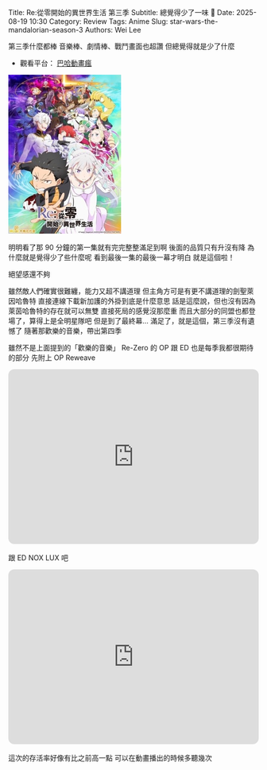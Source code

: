 Title: Re:從零開始的異世界生活 第三季
Subtitle: 總覺得少了一味 🤔
Date: 2025-08-19 10:30
Category: Review
Tags: Anime
Slug: star-wars-the-mandalorian-season-3
Authors: Wei Lee

第三季什麼都棒
音樂棒、劇情棒、戰鬥畫面也超讚
但總覺得就是少了什麼

<!--more-->

* 觀看平台： [巴哈動畫瘋](https://ani.gamer.com.tw/animeVideo.php?sn=40260)

![re-zero-3](/images/post-images/2025-what-i-watch-in-2025-winter/re-zero-3.jpg)

明明看了那 90 分鐘的第一集就有完完整整滿足到啊
後面的品質只有升沒有降
為什麼就是覺得少了些什麼呢
看到最後一集的最後一幕才明白
就是這個啦！

絕望感還不夠

雖然敵人們確實很難纏，能力又超不講道理
但主角方可是有更不講道理的劍聖萊因哈魯特
直接連線下載新加護的外掛到底是什麼意思
話是這麼說，但也沒有因為萊茵哈魯特的存在就可以無雙
直接死局的感覺沒那麼重
而且大部分的同盟也都登場了，算得上是全明星隊吧
但是到了最終幕...
滿足了，就是這個，第三季沒有遺憾了
隨著那歡樂的音樂，帶出第四季

雖然不是上面提到的「歡樂的音樂」
Re-Zero 的 OP 跟 ED 也是每季我都很期待的部分
先附上 OP Reweave

<iframe data-testid="embed-iframe" style="border-radius:12px" src="https://open.spotify.com/embed/track/1biDb1M2wIXtweXwY4Huhi?utm_source=generator" width="100%" height="352" frameBorder="0" allowfullscreen="" allow="autoplay; clipboard-write; encrypted-media; fullscreen; picture-in-picture" loading="lazy"></iframe>

跟 ED NOX LUX 吧

<iframe data-testid="embed-iframe" style="border-radius:12px" src="https://open.spotify.com/embed/track/69gjQpIkp1ZA4XlCRAm67T?utm_source=generator" width="100%" height="352" frameBorder="0" allowfullscreen="" allow="autoplay; clipboard-write; encrypted-media; fullscreen; picture-in-picture" loading="lazy"></iframe>

這次的存活率好像有比之前高一點
可以在動畫播出的時候多聽幾次
